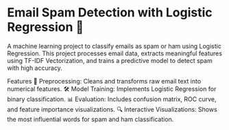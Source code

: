 # **Email Spam Detection with Logistic Regression 🚀**
A machine learning project to classify emails as spam or ham using Logistic Regression. This project processes email data, extracts meaningful features using TF-IDF Vectorization, and trains a predictive model to detect spam with high accuracy.

Features
📄 Preprocessing: Cleans and transforms raw email text into numerical features.
🛠 Model Training: Implements Logistic Regression for binary classification.
📊 Evaluation: Includes confusion matrix, ROC curve, and feature importance visualizations.
🔍 Interactive Visualizations: Shows the most influential words for spam and ham classification.
